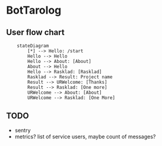 # BotTarolog

## User flow chart

```mermaid
    stateDiagram
        [*] --> Hello: /start
        Hello --> Hello
        Hello --> About: [About]
        About --> Hello
        Hello --> Rasklad: [Rasklad]
        Rasklad --> Result: Project name
        Result --> URWelcome: [Thanks]
        Result --> Rasklad: [One more]
        URWelcome --> About: [About]
        URWelcome --> Rasklad: [One More]
```

## TODO

- sentry
- metrics? list of service users, maybe count of messages?